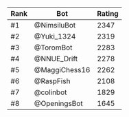 Rank|Bot|Rating
---|---|---
#1|@NimsiluBot|2347
#2|@Yuki_1324|2319
#3|@ToromBot|2283
#4|@NNUE_Drift|2278
#5|@MaggiChess16|2262
#6|@RaspFish|2108
#7|@colinbot|1829
#8|@OpeningsBot|1645
